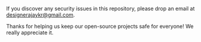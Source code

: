 If you discover any security issues in this repository, please drop an email at
designerajaykr@gmail.com.

Thanks for helping us keep our open-source projects safe for everyone! We really
appreciate it.
